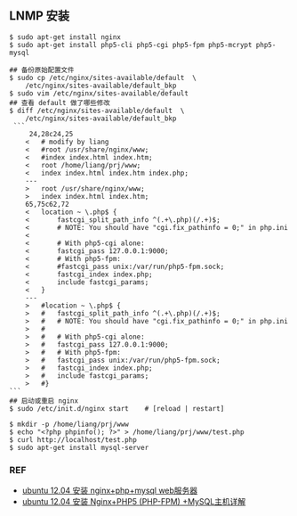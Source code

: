 ## LNMP 安装
    $ sudo apt-get install nginx
    $ sudo apt-get install php5-cli php5-cgi php5-fpm php5-mcrypt php5-mysql

    ## 备份原始配置文件
    $ sudo cp /etc/nginx/sites-available/default  \
        /etc/nginx/sites-available/default_bkp
    $ sudo vim /etc/nginx/sites-available/default
    ## 查看 default 做了哪些修改
    $ diff /etc/nginx/sites-available/default  \
        /etc/nginx/sites-available/default_bkp
     ```
         24,28c24,25
        < 	# modify by liang
        < 	#root /usr/share/nginx/www;
        < 	#index index.html index.htm;
        < 	root /home/liang/prj/www;
        < 	index index.html index.htm index.php;
        ---
        > 	root /usr/share/nginx/www;
        > 	index index.html index.htm;
        65,75c62,72
        < 	location ~ \.php$ {
        < 		fastcgi_split_path_info ^(.+\.php)(/.+)$;
        < 		# NOTE: You should have "cgi.fix_pathinfo = 0;" in php.ini
        < 	
        < 		# With php5-cgi alone:
        < 		fastcgi_pass 127.0.0.1:9000;
        < 		# With php5-fpm:
        < 		#fastcgi_pass unix:/var/run/php5-fpm.sock;
        < 		fastcgi_index index.php;
        < 		include fastcgi_params;
        < 	}
        ---
        > 	#location ~ \.php$ {
        > 	#	fastcgi_split_path_info ^(.+\.php)(/.+)$;
        > 	#	# NOTE: You should have "cgi.fix_pathinfo = 0;" in php.ini
        > 	#
        > 	#	# With php5-cgi alone:
        > 	#	fastcgi_pass 127.0.0.1:9000;
        > 	#	# With php5-fpm:
        > 	#	fastcgi_pass unix:/var/run/php5-fpm.sock;
        > 	#	fastcgi_index index.php;
        > 	#	include fastcgi_params;
        > 	#}
    ```
    ## 启动或重启 nginx
    $ sudo /etc/init.d/nginx start    # [reload | restart]
    
    $ mkdir -p /home/liang/prj/www
    $ echo "<?php phpinfo(); ?>" > /home/liang/prj/www/test.php
    $ curl http://localhost/test.php
    $ sudo apt-get install mysql-server

### REF
* [ubuntu 12.04 安装 nginx+php+mysql web服务器](http://imcn.me/html/y2012/11833.html)
* [ubuntu 12.04 安装 Nginx+PHP5 (PHP-FPM) +MySQL主机详解](http://www.myhack58.com/Article/sort099/sort0102/2012/33937_4.htm)
